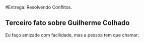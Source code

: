 #Entrega: Resolvendo Conflitos.

## Terceiro fato sobre Guilherme Colhado

Eu faço amizade com facilidade, mas a pessoa tem que chamar;